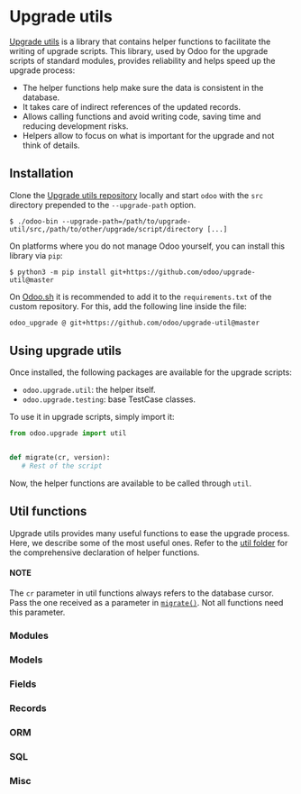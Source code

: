 # Upgrade utils

[Upgrade utils](https://github.com/odoo/upgrade-util/) is a library that contains helper functions
to facilitate the writing of upgrade scripts. This library, used by Odoo for the upgrade scripts of
standard modules, provides reliability and helps speed up the upgrade process:

- The helper functions help make sure the data is consistent in the database.
- It takes care of indirect references of the updated records.
- Allows calling functions and avoid writing code, saving time and reducing development risks.
- Helpers allow to focus on what is important for the upgrade and not think of details.

## Installation

Clone the [Upgrade utils repository](https://github.com/odoo/upgrade-util/) locally and start
`odoo` with the `src` directory prepended to the `--upgrade-path` option.

```console
$ ./odoo-bin --upgrade-path=/path/to/upgrade-util/src,/path/to/other/upgrade/script/directory [...]
```

On platforms where you do not manage Odoo yourself, you can install this library via `pip`:

```console
$ python3 -m pip install git+https://github.com/odoo/upgrade-util@master
```

On [Odoo.sh](https://www.odoo.sh/) it is recommended to add it to the `requirements.txt` of
the custom repository. For this, add the following line inside the file:

```default
odoo_upgrade @ git+https://github.com/odoo/upgrade-util@master
```

## Using upgrade utils

Once installed, the following packages are available for the upgrade scripts:

- `odoo.upgrade.util`: the helper itself.
- `odoo.upgrade.testing`: base TestCase classes.

To use it in upgrade scripts, simply import it:

```python
from odoo.upgrade import util


def migrate(cr, version):
   # Rest of the script
```

Now, the helper functions are available to be called through `util`.

## Util functions

Upgrade utils provides many useful functions to ease the upgrade process. Here, we describe some
of the most useful ones. Refer to the [util folder](https://github.com/odoo/upgrade-util/tree/master/src/util) for the comprehensive declaration of
helper functions.

#### NOTE
The `cr` parameter in util functions always refers to the database cursor. Pass the one
received as a parameter in [`migrate()`](developer/reference/upgrades/upgrade_scripts.md#migrate). Not all functions need this parameter.

### Modules

### Models

### Fields

### Records

### ORM

### SQL

### Misc
